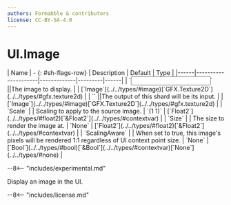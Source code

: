 ```yaml
---
authors: Formabble & contributors
license: CC-BY-SA-4.0
---
```



# UI.Image

<div class="sh-parameters" markdown="1">
| Name | - {: #sh-flags-row} | Description | Default | Type |
|------|---------------------|-------------|---------|------|
| `<input>` ||The image to display. | | [`Image`](../../types/#image)[`GFX.Texture2D`](../../types/#gfx.texture2d) |
| `<output>` ||The output of this shard will be its input. | | [`Image`](../../types/#image)[`GFX.Texture2D`](../../types/#gfx.texture2d) |
| `Scale` |  | Scaling to apply to the source image. | `(1 1)` | [`Float2`](../../types/#float2)[`&Float2`](../../types/#contextvar) |
| `Size` |  | The size to render the image at. | `None` | [`Float2`](../../types/#float2)[`&Float2`](../../types/#contextvar) |
| `ScalingAware` |  | When set to true, this image's pixels will be rendered 1:1 regardless of UI context point size. | `None` | [`Bool`](../../types/#bool)[`&Bool`](../../types/#contextvar)[`None`](../../types/#none) |

</div>

--8<-- "includes/experimental.md"

Display an image in the UI.

--8<-- "includes/license.md"

